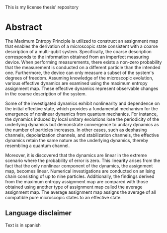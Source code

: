 This is my license thesis' repository

# Abstract

The Maximum Entropy Principle is utilized to construct an assignment map that enables the derivation of a microscopic state consistent with a coarse description of a multi-qubit system. Specifically, the coarse description corresponds to the information obtained from an imperfect measuring device. When performing measurements, there exists a non-zero probability that the measurement is conducted on a different particle than the intended one. Furthermore, the device can only measure a subset of the system's degrees of freedom. Assuming knowledge of the microscopic evolution, various effective dynamics are examined using the maximum entropy assignment map. These effective dynamics represent observable changes in the coarse description of the system.

Some of the investigated dynamics exhibit nonlinearity and dependence on the initial effective state, which provides a fundamental mechanism for the emergence of nonlinear dynamics from quantum mechanics. For instance, the dynamics induced by local unitary evolutions lose the periodicity of the underlying dynamics but demonstrate convergence to unitary dynamics as the number of particles increases. In other cases, such as dephasing channels, depolarization channels, and stabilization channels, the effective dynamics retain the same nature as the underlying dynamics, thereby resembling a quantum channel.

Moreover, it is discovered that the dynamics are linear in the extreme scenario where the probability of error is zero. This linearity arises from the fact that the only nonlinear component of the dynamics, the assignment map, becomes linear. Numerical investigations are conducted on an Ising chain consisting of up to nine particles. Additionally, the findings derived from the maximum entropy assignment map are compared with those obtained using another type of assignment map called the average assignment map. The average assignment map assigns the average of all compatible pure microscopic states to an effective state.
 
 ## Language disclaimer

 Text is in spanish
